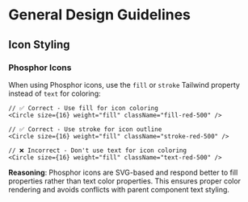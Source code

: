 # General Design Guidelines

## Icon Styling

### Phosphor Icons
When using Phosphor icons, use the `fill` or `stroke` Tailwind property instead of `text` for coloring:

```tsx
// ✅ Correct - Use fill for icon coloring
<Circle size={16} weight="fill" className="fill-red-500" />

// ✅ Correct - Use stroke for icon outline
<Circle size={16} weight="fill" className="stroke-red-500" />

// ❌ Incorrect - Don't use text for icon coloring
<Circle size={16} weight="fill" className="text-red-500" />
```

**Reasoning**: Phosphor icons are SVG-based and respond better to fill properties rather than text color properties. This ensures proper color rendering and avoids conflicts with parent component text styling.